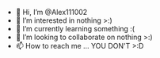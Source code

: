 - 👋 Hi, I’m @Alex111002
- 👀 I’m interested in nothing >:)
- 🌱 I’m currently learning something :(
- 💞️ I’m looking to collaborate on nothing >:)
- 📫 How to reach me ... YOU DON'T >:D

<!---
Alex111002/Alex111002 is a ✨ special ✨ repository because its `README.md` (this file) appears on your GitHub profile.
You can click the Preview link to take a look at your changes.
--->

